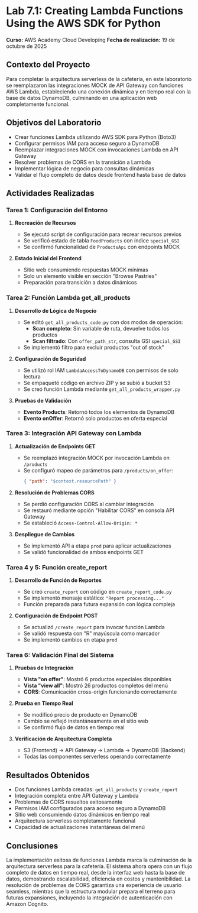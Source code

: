 # Lab 7.1: Creating Lambda Functions Using the AWS SDK for Python
**Curso:** AWS Academy Cloud Developing
**Fecha de realización:** 19 de octubre de 2025

## Contexto del Proyecto
Para completar la arquitectura serverless de la cafetería, en este laboratorio se reemplazaron las integraciones MOCK de API Gateway con funciones AWS Lambda, estableciendo una conexión dinámica y en tiempo real con la base de datos DynamoDB, culminando en una aplicación web completamente funcional.

## Objetivos del Laboratorio
- Crear funciones Lambda utilizando AWS SDK para Python (Boto3)
- Configurar permisos IAM para acceso seguro a DynamoDB
- Reemplazar integraciones MOCK con invocaciones Lambda en API Gateway
- Resolver problemas de CORS en la transición a Lambda
- Implementar lógica de negocio para consultas dinámicas
- Validar el flujo completo de datos desde frontend hasta base de datos

## Actividades Realizadas

### Tarea 1: Configuración del Entorno
1. **Recreación de Recursos**
   - Se ejecutó script de configuración para recrear recursos previos
   - Se verificó estado de tabla `FoodProducts` con índice `special_GSI`
   - Se confirmó funcionalidad de `ProductsApi` con endpoints MOCK

2. **Estado Inicial del Frontend**
   - Sitio web consumiendo respuestas MOCK mínimas
   - Solo un elemento visible en sección "Browse Pastries"
   - Preparación para transición a datos dinámicos

### Tarea 2: Función Lambda get_all_products
1. **Desarrollo de Lógica de Negocio**
   - Se editó `get_all_products_code.py` con dos modos de operación:
     - **Scan completo**: Sin variable de ruta, devuelve todos los productos
     - **Scan filtrado**: Con `offer_path_str`, consulta GSI `special_GSI`
   - Se implementó filtro para excluir productos "out of stock"

2. **Configuración de Seguridad**
   - Se utilizó rol IAM `LambdaAccessToDynamoDB` con permisos de solo lectura
   - Se empaquetó código en archivo ZIP y se subió a bucket S3
   - Se creó función Lambda mediante `get_all_products_wrapper.py`

3. **Pruebas de Validación**
   - **Evento Products**: Retornó todos los elementos de DynamoDB
   - **Evento onOffer**: Retornó solo productos en oferta especial

### Tarea 3: Integración API Gateway con Lambda
1. **Actualización de Endpoints GET**
   - Se reemplazó integración MOCK por invocación Lambda en `/products`
   - Se configuró mapeo de parámetros para `/products/on_offer`:
     ```json
     { "path": "$context.resourcePath" }
     ```

2. **Resolución de Problemas CORS**
   - Se perdió configuración CORS al cambiar integración
   - Se restauró mediante opción "Habilitar CORS" en consola API Gateway
   - Se estableció `Access-Control-Allow-Origin: *`

3. **Despliegue de Cambios**
   - Se implementó API a etapa `prod` para aplicar actualizaciones
   - Se validó funcionalidad de ambos endpoints GET

### Tarea 4 y 5: Función create_report
1. **Desarrollo de Función de Reportes**
   - Se creó `create_report` con código en `create_report_code.py`
   - Se implementó mensaje estático: `"Report processing..."`
   - Función preparada para futura expansión con lógica compleja

2. **Configuración de Endpoint POST**
   - Se actualizó `/create_report` para invocar función Lambda
   - Se validó respuesta con "R" mayúscula como marcador
   - Se implementó cambios en etapa `prod`

### Tarea 6: Validación Final del Sistema
1. **Pruebas de Integración**
   - **Vista "on offer"**: Mostró 6 productos especiales disponibles
   - **Vista "view all"**: Mostró 26 productos completos del menú
   - **CORS**: Comunicación cross-origin funcionando correctamente

2. **Prueba en Tiempo Real**
   - Se modificó precio de producto en DynamoDB
   - Cambio se reflejó instantáneamente en el sitio web
   - Se confirmó flujo de datos en tiempo real

3. **Verificación de Arquitectura Completa**
   - S3 (Frontend) → API Gateway → Lambda → DynamoDB (Backend)
   - Todas las componentes serverless operando correctamente

## Resultados Obtenidos
- Dos funciones Lambda creadas: `get_all_products` y `create_report`
- Integración completa entre API Gateway y Lambda
- Problemas de CORS resueltos exitosamente
- Permisos IAM configurados para acceso seguro a DynamoDB
- Sitio web consumiendo datos dinámicos en tiempo real
- Arquitectura serverless completamente funcional
- Capacidad de actualizaciones instantáneas del menú

## Conclusiones
La implementación exitosa de funciones Lambda marca la culminación de la arquitectura serverless para la cafetería. El sistema ahora opera con un flujo completo de datos en tiempo real, desde la interfaz web hasta la base de datos, demostrando escalabilidad, eficiencia en costos y mantenibilidad. La resolución de problemas de CORS garantiza una experiencia de usuario seamless, mientras que la estructura modular prepara el terreno para futuras expansiones, incluyendo la integración de autenticación con Amazon Cognito.
